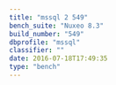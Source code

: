 ```yaml
---
title: "mssql 2 549"
bench_suite: "Nuxeo 8.3"
build_number: "549"
dbprofile: "mssql"
classifier: ""
date: 2016-07-18T17:49:35
type: "bench"
---
```

